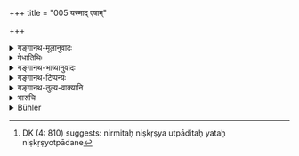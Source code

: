 +++
title = "005 यस्माद् एषाम्"

+++

<details><summary>गङ्गानथ-मूलानुवादः</summary>

In as much as the King was created with the constituent elements of these principal Gods, he surpasses all living beings by his glory.—(5)
</details>

<details><summary>मेधातिथिः</summary>

**एषाम्** इन्द्रादीनां सुरश्रेष्ठानां **मात्राभिस्** तेज्ॐशैर् **निर्मितस्** **तस्माद्** धेतोर् **अभिभवति** दुर्निरीक्ष्यमुखो भवति । **तेजसा** हेतुना । निष्कृष्य **निर्मित** उत्पादितः यतः कृषिर् उत्पादने[^३] धातुर् वर्तते । तेनापायावधित्वान् **मात्राभ्य** इति पञ्चमी तृतीया वा पठितव्या ॥ ७.५ ॥


[^३]:
     DK (4: 810) suggests: nirmitaḥ niṣkṛṣya utpāditaḥ yataḥ niṣkṛṣyotpādane
</details>

<details><summary>गङ्गानथ-भाष्यानुवादः</summary>

‘*These*’—Indra and the other chief Gods;—‘*with the constituent elements*’—with the particles of their Light constituting their bodies;—*The ‘King was created*’;—hence his face becomes terrible to look at;—‘*by his glory*’—on account of his glory.’

He was created after ‘*taking out*’ the essential constituents. The root ‘*kṛṣi*’ (in the term ‘*niṣkṛṣya*’ (in verse 4) denotes ‘*creating*’. The Ablative (in ‘*mātrābhyaḥ*’) may be explained either on the ground of the ‘elements’ being the permanent factor out of which the constituents of the King are taken out. Or we may read ‘*mātrāya*’ with the Instrumental ending (which would denote cause).—(5)
</details>

<details><summary>गङ्गानथ-टिप्पन्यः</summary>

This verse is quoted in *Parāśaramādhava* (Ācāra, p. 392);—again in the same work (Vyavahāra, p. 5);—and in *Vīramitrodaya* (Rājanīti, p. 16), which adds the following notes:—‘*Eṣām surendrāṇām*’—‘these principal gods, Indra and the rest’;—‘*mātrābhyaḥ*’—‘the king has been created after extracting the most essential portions out of the constituent portions of the said deities; for this reason in glory, he surpasses all beings, *i.e*., he is superior to all things.’
</details>

<details><summary>गङ्गानथ-तुल्य-वाक्यानि</summary>

**(verses 7.3-13)  
**

See Comparative notes for [Verse 7.3].
</details>

<details><summary>भारुचिः</summary>

कार्येणैतद् अर्थं दर्शयति । यस्माद् आधिपत्यैश्वर्यात् **सर्वभूतान्य् अभिभवति** स्वेन **तेजसा** अत इन्द्रादिदेवता**मात्राभ्यो** **निर्मित** इति स्तूयते ॥ ७.५ ॥

_यतश् च ।_
</details>

<details><summary>Bühler</summary>

005	Because a king has been formed of particles of those lords of the gods, he therefore surpasses all created beings in lustre;
</details>
